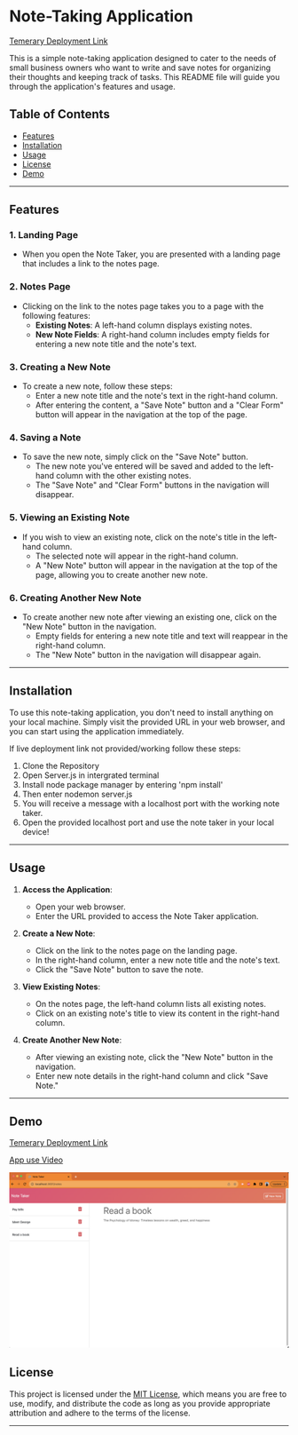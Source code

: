 
# Note-Taking Application

[Temerary Deployment Link](https://note-taker-oi-3dc9ff689966.herokuapp.com/)

This is a simple note-taking application designed to cater to the needs of small business owners who want to write and save notes for organizing their thoughts and keeping track of tasks. This README file will guide you through the application's features and usage.

## Table of Contents

- [Features](#features)
- [Installation](#installation)
- [Usage](#usage)
- [License](#license)
- [Demo](#demo) 
---

## Features

### 1. Landing Page
- When you open the Note Taker, you are presented with a landing page that includes a link to the notes page.

### 2. Notes Page
- Clicking on the link to the notes page takes you to a page with the following features:
    - **Existing Notes**: A left-hand column displays existing notes.
    - **New Note Fields**: A right-hand column includes empty fields for entering a new note title and the note's text.

### 3. Creating a New Note
- To create a new note, follow these steps:
    - Enter a new note title and the note's text in the right-hand column.
    - After entering the content, a "Save Note" button and a "Clear Form" button will appear in the navigation at the top of the page.

### 4. Saving a Note
- To save the new note, simply click on the "Save Note" button.
    - The new note you've entered will be saved and added to the left-hand column with the other existing notes.
    - The "Save Note" and "Clear Form" buttons in the navigation will disappear.

### 5. Viewing an Existing Note
- If you wish to view an existing note, click on the note's title in the left-hand column.
    - The selected note will appear in the right-hand column.
    - A "New Note" button will appear in the navigation at the top of the page, allowing you to create another new note.

### 6. Creating Another New Note
- To create another new note after viewing an existing one, click on the "New Note" button in the navigation.
    - Empty fields for entering a new note title and text will reappear in the right-hand column.
    - The "New Note" button in the navigation will disappear again.

---

## Installation

To use this note-taking application, you don't need to install anything on your local machine. Simply visit the provided URL in your web browser, and you can start using the application immediately.

If live deployment link not provided/working follow these steps: 

1. Clone the Repository 
2. Open Server.js in intergrated terminal 
3. Install node package manager by entering 'npm install'
4. Then enter nodemon server.js 
5. You will receive a message with a localhost port with the working note taker.
6. Open the provided localhost port and use the note taker in your local device!

---

## Usage

1. **Access the Application**:
   - Open your web browser.
   - Enter the URL provided to access the Note Taker application.

2. **Create a New Note**:
   - Click on the link to the notes page on the landing page.
   - In the right-hand column, enter a new note title and the note's text.
   - Click the "Save Note" button to save the note.

3. **View Existing Notes**:
   - On the notes page, the left-hand column lists all existing notes.
   - Click on an existing note's title to view its content in the right-hand column.

4. **Create Another New Note**:
   - After viewing an existing note, click the "New Note" button in the navigation.
   - Enter new note details in the right-hand column and click "Save Note."


---


## Demo  

[Temerary Deployment Link](https://note-taker-oi-3dc9ff689966.herokuapp.com/)

[App use Video ](https://watch.screencastify.com/v/URi9mmeNh2kk42EYgkwc)

![Screen Shot](./public/assets/imgs/SS.png)

## License

This project is licensed under the [MIT License](LICENSE), which means you are free to use, modify, and distribute the code as long as you provide appropriate attribution and adhere to the terms of the license.

---
